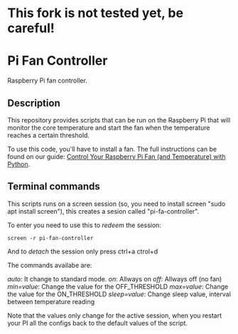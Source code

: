 # This fork is not tested yet, be careful!

# Pi Fan Controller

Raspberry Pi fan controller.

## Description

This repository provides scripts that can be run on the Raspberry Pi that will
monitor the core temperature and start the fan when the temperature reaches
a certain threshold.

To use this code, you'll have to install a fan. The full instructions can be
found on our guide: [Control Your Raspberry Pi Fan (and Temperature) with Python](https://howchoo.com/g/ote2mjkzzta/control-raspberry-pi-fan-temperature-python).

## Terminal commands

This scripts runs on a screen session (so, you need to install screen "sudo apt install screen"), this creates a sesion called "pi-fa-controller".

To enter you need to use this to _redeem_ the session:

```screen -r pi-fan-controller```

And to _detach_ the session only press ctrl+a ctrol+d

The commands availabe are:

_auto_: It change to standard mode.
_on_: Allways on
_off_: Allways off (no fan)
_min=value_: Change the value for the OFF_THRESHOLD
_max=value_: Change the value for the ON_THRESHOLD
_sleep=value_: Change sleep value, interval between temperature reading

Note that the values only change for the active session, when you restart your PI all the configs back to the default values of the script.
